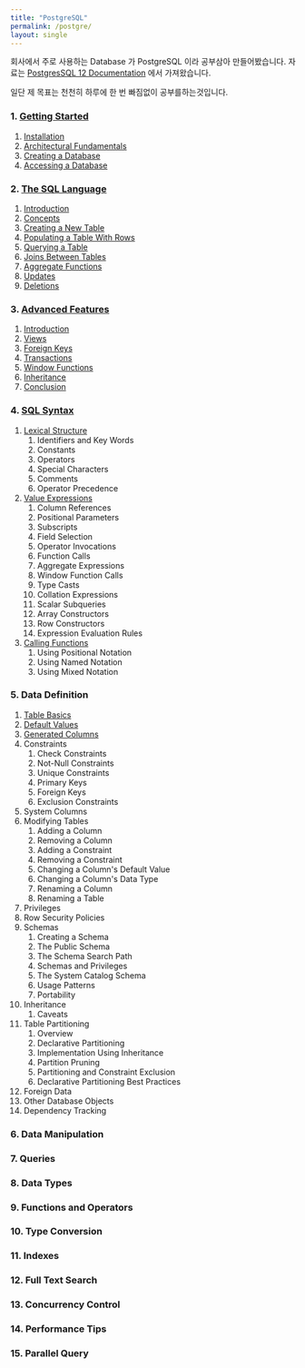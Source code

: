 ```yaml
---
title: "PostgreSQL"
permalink: /postgre/
layout: single
---
```


회사에서 주로 사용하는 Database 가 PostgreSQL 이라 공부삼아 만들어봤습니다. 자료는 [PostgresSQL 12 Documentation](https://www.postgresql.org/docs/12/index.html) 에서 가져왔습니다.

일단 제 목표는 천천히 하루에 한 번 빠짐없이 공부를하는것입니다.

### 1. [Getting Started](/postgre-1tutorialstart)

1. [Installation](/postgre-1installation)
2. [Architectural Fundamentals](/postgre-1architecturalfundamentals)
3. [Creating a Database](/postgre-1creatingdatabase)
4. [Accessing a Database](/postgre-1acessingdatabase)

### 2. [The SQL Language](/postgre-2tutorialsql)

1. [Introduction](/postgre-2introduction)
2. [Concepts](/postgre-2concepts)
3. [Creating a New Table](/postgre-2createnewtable)
4. [Populating a Table With Rows](/postgre-2populatingtablerow)
5. [Querying a Table](/postgre-2queryingtable)
6. [Joins Between Tables](/postgre-2joinsbetweentables)
7. [Aggregate Functions](/postgre-2aggregatefunction)
8. [Updates](/postgre-2updates)
9. [Deletions](/postgre-2deletions)

### 3. [Advanced Features](/postgre-3tutorialadvance)

1. [Introduction](/postgre-3introduction)
2. [Views](/postgre-3view)
3. [Foreign Keys](/postgre-3foreignkeys)
4. [Transactions](/postgre-3transaction)
5. [Window Functions](/postgre-3windowfunction)
6. [Inheritance](/postgre-3inheritance)
7. [Conclusion](/postgre-3conclusion)

### 4. [SQL Syntax](/postgre-4tutorialsqlsyntax)

1. [Lexical Structure](/postgre-4lexicalstructure)
    1. Identifiers and Key Words
    2. Constants
    3. Operators
    4. Special Characters
    5. Comments
    6. Operator Precedence
2. [Value Expressions](/postgre-4valueexpression)
    1. Column References
    2. Positional Parameters
    3. Subscripts
    4. Field Selection
    5. Operator Invocations
    6. Function Calls
    7. Aggregate Expressions
    8. Window Function Calls
    9. Type Casts
    10. Collation Expressions
    11. Scalar Subqueries
    12. Array Constructors
    13. Row Constructors
    14. Expression Evaluation Rules
3. [Calling Functions](/postgre-4callingfunctions)
    1. Using Positional Notation
    2. Using Named Notation
    3. Using Mixed Notation

### 5. Data Definition

1. [Table Basics](/postgre-5tablebasic)
2. [Default Values](/postgre-5datadefinition)
3. [Generated Columns](/postgre-5generatedcolumns)
4. Constraints
    1. Check Constraints
    2. Not-Null Constraints
    3. Unique Constraints
    4. Primary Keys
    5. Foreign Keys
    6. Exclusion Constraints
5. System Columns
6. Modifying Tables
    1. Adding a Column
    2. Removing a Column
    3. Adding a Constraint
    4. Removing a Constraint
    5. Changing a Column's Default Value
    6. Changing a Column's Data Type
    7. Renaming a Column
    8. Renaming a Table
7. Privileges
8. Row Security Policies
9. Schemas
    1. Creating a Schema
    2. The Public Schema
    3. The Schema Search Path
    4. Schemas and Privileges
    5. The System Catalog Schema
    6. Usage Patterns
    7. Portability
10. Inheritance
    1. Caveats
11. Table Partitioning
    1. Overview
    2. Declarative Partitioning
    3. Implementation Using Inheritance
    4. Partition Pruning
    5. Partitioning and Constraint Exclusion
    6. Declarative Partitioning Best Practices
12. Foreign Data
13. Other Database Objects
14. Dependency Tracking

### 6. Data Manipulation

### 7. Queries

### 8. Data Types

### 9. Functions and Operators

### 10. Type Conversion

### 11. Indexes

### 12. Full Text Search

### 13. Concurrency Control

### 14. Performance Tips

### 15. Parallel Query